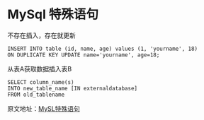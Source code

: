 # MySql 特殊语句

不存在插入，存在就更新

```mysql
INSERT INTO table (id, name, age) values (1, 'yourname', 18) 
ON DUPLICATE KEY UPDATE name='yourname', age=18;
```

从表A获取数据插入表B

```text
SELECT column_name(s)
INTO new_table_name [IN externaldatabase]
FROM old_tablename
```

  

原文地址：[MySL特殊语句](https://zhuanlan.zhihu.com/p/673294068) 



